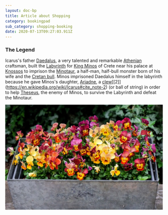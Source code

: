 ```yaml
---
layout: doc-bp
title: Article about Shopping
category: bookingpad
sub_category: shopping-booking
date: 2020-07-13T09:27:03.911Z
---
```

### The Legend

Icarus's father [Daedalus](https://en.wikipedia.org/wiki/Daedalus "Daedalus"), a very talented and remarkable [Athenian](https://en.wikipedia.org/wiki/Athens "Athens") craftsman, built the [Labyrinth](https://en.wikipedia.org/wiki/Cretan_Labyrinth "Cretan Labyrinth") for [King Minos](https://en.wikipedia.org/wiki/Minos "Minos") of Crete near his palace at [Knossos](https://en.wikipedia.org/wiki/Knossos "Knossos") to imprison the [Minotaur](https://en.wikipedia.org/wiki/Minotaur "Minotaur"), a half-man, half-bull monster born of his wife and the [Cretan bull](https://en.wikipedia.org/wiki/Cretan_bull "Cretan bull"). Minos imprisoned Daedalus himself in the labyrinth because he gave Minos's daughter, [Ariadne](https://en.wikipedia.org/wiki/Ariadne "Ariadne"), a [clew](https://en.wiktionary.org/wiki/clew "wikt:clew")\[[2]](https://en.wikipedia.org/wiki/Icarus#cite_note-2) (or ball of string) in order to help [Theseus](https://en.wikipedia.org/wiki/Theseus "Theseus"), the enemy of Minos, to survive the Labyrinth and defeat the Minotaur.

![Flowers in the garden pot](/assets/uploads/dsc02920.jpg)
